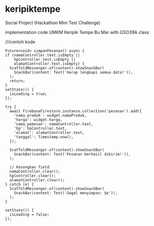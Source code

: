# keripiktempe

Social Project (Hackathon Mini Test Challenge) 

implementation code
UMKM Keripik Tempe Bu Mar with GSO39A class



///contoh kode

    Future<void> simpanPesanan() async {
    if (namaController.text.isEmpty ||
        hpController.text.isEmpty ||
        alamatController.text.isEmpty) {
      ScaffoldMessenger.of(context).showSnackBar(
        SnackBar(content: Text('Harap lengkapi semua data!')),
      );
      return;
    }
    setState(() {
      isLoading = true;
    });

    try {
      await FirebaseFirestore.instance.collection('pesanan').add({
        'nama_produk': widget.namaProduk,
        'harga': widget.harga,
        'nama_pemesan': namaController.text,
        'hp': hpController.text,
        'alamat': alamatController.text,
        'tanggal': Timestamp.now(),
      });

      ScaffoldMessenger.of(context).showSnackBar(
        SnackBar(content: Text('Pesanan berhasil dikirim!')),
      );

      // Kosongkan field
      namaController.clear();
      hpController.clear();
      alamatController.clear();
    } catch (e) {
      ScaffoldMessenger.of(context).showSnackBar(
        SnackBar(content: Text('Gagal menyimpan: $e')),
      );
    }

    setState(() {
      isLoading = false;
    });
  

 





